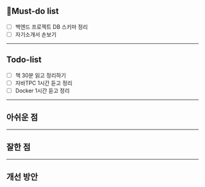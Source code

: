 ## 🔴Must-do list
- [ ] 백엔드 프로젝트 DB 스키마 정리
- [ ] 자기소개서 손보기
---
## Todo-list
- [ ] 책 30분 읽고 정리하기
- [ ] 자바TPC 1시간 듣고 정리
- [ ] Docker 1시간 듣고 정리
---
## 아쉬운 점


---
## 잘한 점

---
## 개선 방안
